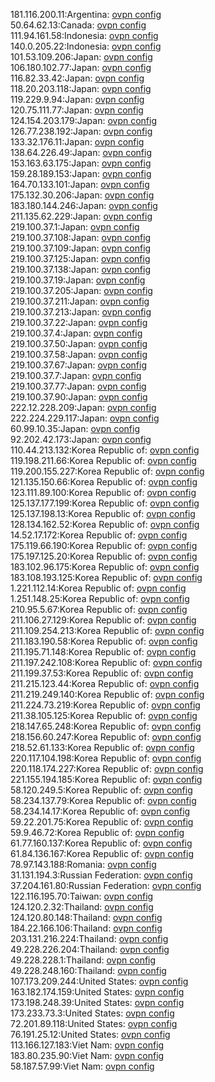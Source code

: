 181.116.200.11:Argentina: [ovpn config](vpn/181_116_200_11.ovpn)  
50.64.62.13:Canada: [ovpn config](vpn/50_64_62_13.ovpn)  
111.94.161.58:Indonesia: [ovpn config](vpn/111_94_161_58.ovpn)  
140.0.205.22:Indonesia: [ovpn config](vpn/140_0_205_22.ovpn)  
101.53.109.206:Japan: [ovpn config](vpn/101_53_109_206.ovpn)  
106.180.102.77:Japan: [ovpn config](vpn/106_180_102_77.ovpn)  
116.82.33.42:Japan: [ovpn config](vpn/116_82_33_42.ovpn)  
118.20.203.118:Japan: [ovpn config](vpn/118_20_203_118.ovpn)  
119.229.9.94:Japan: [ovpn config](vpn/119_229_9_94.ovpn)  
120.75.111.77:Japan: [ovpn config](vpn/120_75_111_77.ovpn)  
124.154.203.179:Japan: [ovpn config](vpn/124_154_203_179.ovpn)  
126.77.238.192:Japan: [ovpn config](vpn/126_77_238_192.ovpn)  
133.32.176.11:Japan: [ovpn config](vpn/133_32_176_11.ovpn)  
138.64.226.49:Japan: [ovpn config](vpn/138_64_226_49.ovpn)  
153.163.63.175:Japan: [ovpn config](vpn/153_163_63_175.ovpn)  
159.28.189.153:Japan: [ovpn config](vpn/159_28_189_153.ovpn)  
164.70.133.101:Japan: [ovpn config](vpn/164_70_133_101.ovpn)  
175.132.30.206:Japan: [ovpn config](vpn/175_132_30_206.ovpn)  
183.180.144.246:Japan: [ovpn config](vpn/183_180_144_246.ovpn)  
211.135.62.229:Japan: [ovpn config](vpn/211_135_62_229.ovpn)  
219.100.37.1:Japan: [ovpn config](vpn/219_100_37_1.ovpn)  
219.100.37.108:Japan: [ovpn config](vpn/219_100_37_108.ovpn)  
219.100.37.109:Japan: [ovpn config](vpn/219_100_37_109.ovpn)  
219.100.37.125:Japan: [ovpn config](vpn/219_100_37_125.ovpn)  
219.100.37.138:Japan: [ovpn config](vpn/219_100_37_138.ovpn)  
219.100.37.19:Japan: [ovpn config](vpn/219_100_37_19.ovpn)  
219.100.37.205:Japan: [ovpn config](vpn/219_100_37_205.ovpn)  
219.100.37.211:Japan: [ovpn config](vpn/219_100_37_211.ovpn)  
219.100.37.213:Japan: [ovpn config](vpn/219_100_37_213.ovpn)  
219.100.37.22:Japan: [ovpn config](vpn/219_100_37_22.ovpn)  
219.100.37.4:Japan: [ovpn config](vpn/219_100_37_4.ovpn)  
219.100.37.50:Japan: [ovpn config](vpn/219_100_37_50.ovpn)  
219.100.37.58:Japan: [ovpn config](vpn/219_100_37_58.ovpn)  
219.100.37.67:Japan: [ovpn config](vpn/219_100_37_67.ovpn)  
219.100.37.7:Japan: [ovpn config](vpn/219_100_37_7.ovpn)  
219.100.37.77:Japan: [ovpn config](vpn/219_100_37_77.ovpn)  
219.100.37.90:Japan: [ovpn config](vpn/219_100_37_90.ovpn)  
222.12.228.209:Japan: [ovpn config](vpn/222_12_228_209.ovpn)  
222.224.229.117:Japan: [ovpn config](vpn/222_224_229_117.ovpn)  
60.99.10.35:Japan: [ovpn config](vpn/60_99_10_35.ovpn)  
92.202.42.173:Japan: [ovpn config](vpn/92_202_42_173.ovpn)  
110.44.213.132:Korea Republic of: [ovpn config](vpn/110_44_213_132.ovpn)  
119.198.211.66:Korea Republic of: [ovpn config](vpn/119_198_211_66.ovpn)  
119.200.155.227:Korea Republic of: [ovpn config](vpn/119_200_155_227.ovpn)  
121.135.150.66:Korea Republic of: [ovpn config](vpn/121_135_150_66.ovpn)  
123.111.89.100:Korea Republic of: [ovpn config](vpn/123_111_89_100.ovpn)  
125.137.177.199:Korea Republic of: [ovpn config](vpn/125_137_177_199.ovpn)  
125.137.198.13:Korea Republic of: [ovpn config](vpn/125_137_198_13.ovpn)  
128.134.162.52:Korea Republic of: [ovpn config](vpn/128_134_162_52.ovpn)  
14.52.17.172:Korea Republic of: [ovpn config](vpn/14_52_17_172.ovpn)  
175.119.66.190:Korea Republic of: [ovpn config](vpn/175_119_66_190.ovpn)  
175.197.125.20:Korea Republic of: [ovpn config](vpn/175_197_125_20.ovpn)  
183.102.96.175:Korea Republic of: [ovpn config](vpn/183_102_96_175.ovpn)  
183.108.193.125:Korea Republic of: [ovpn config](vpn/183_108_193_125.ovpn)  
1.221.112.14:Korea Republic of: [ovpn config](vpn/1_221_112_14.ovpn)  
1.251.148.25:Korea Republic of: [ovpn config](vpn/1_251_148_25.ovpn)  
210.95.5.67:Korea Republic of: [ovpn config](vpn/210_95_5_67.ovpn)  
211.106.27.129:Korea Republic of: [ovpn config](vpn/211_106_27_129.ovpn)  
211.109.254.213:Korea Republic of: [ovpn config](vpn/211_109_254_213.ovpn)  
211.183.190.58:Korea Republic of: [ovpn config](vpn/211_183_190_58.ovpn)  
211.195.71.148:Korea Republic of: [ovpn config](vpn/211_195_71_148.ovpn)  
211.197.242.108:Korea Republic of: [ovpn config](vpn/211_197_242_108.ovpn)  
211.199.37.53:Korea Republic of: [ovpn config](vpn/211_199_37_53.ovpn)  
211.215.123.44:Korea Republic of: [ovpn config](vpn/211_215_123_44.ovpn)  
211.219.249.140:Korea Republic of: [ovpn config](vpn/211_219_249_140.ovpn)  
211.224.73.219:Korea Republic of: [ovpn config](vpn/211_224_73_219.ovpn)  
211.38.105.125:Korea Republic of: [ovpn config](vpn/211_38_105_125.ovpn)  
218.147.65.248:Korea Republic of: [ovpn config](vpn/218_147_65_248.ovpn)  
218.156.60.247:Korea Republic of: [ovpn config](vpn/218_156_60_247.ovpn)  
218.52.61.133:Korea Republic of: [ovpn config](vpn/218_52_61_133.ovpn)  
220.117.104.198:Korea Republic of: [ovpn config](vpn/220_117_104_198.ovpn)  
220.118.174.227:Korea Republic of: [ovpn config](vpn/220_118_174_227.ovpn)  
221.155.194.185:Korea Republic of: [ovpn config](vpn/221_155_194_185.ovpn)  
58.120.249.5:Korea Republic of: [ovpn config](vpn/58_120_249_5.ovpn)  
58.234.137.79:Korea Republic of: [ovpn config](vpn/58_234_137_79.ovpn)  
58.234.14.17:Korea Republic of: [ovpn config](vpn/58_234_14_17.ovpn)  
59.22.201.75:Korea Republic of: [ovpn config](vpn/59_22_201_75.ovpn)  
59.9.46.72:Korea Republic of: [ovpn config](vpn/59_9_46_72.ovpn)  
61.77.160.137:Korea Republic of: [ovpn config](vpn/61_77_160_137.ovpn)  
61.84.136.167:Korea Republic of: [ovpn config](vpn/61_84_136_167.ovpn)  
78.97.143.188:Romania: [ovpn config](vpn/78_97_143_188.ovpn)  
31.131.194.3:Russian Federation: [ovpn config](vpn/31_131_194_3.ovpn)  
37.204.161.80:Russian Federation: [ovpn config](vpn/37_204_161_80.ovpn)  
122.116.195.70:Taiwan: [ovpn config](vpn/122_116_195_70.ovpn)  
124.120.2.32:Thailand: [ovpn config](vpn/124_120_2_32.ovpn)  
124.120.80.148:Thailand: [ovpn config](vpn/124_120_80_148.ovpn)  
184.22.166.106:Thailand: [ovpn config](vpn/184_22_166_106.ovpn)  
203.131.216.224:Thailand: [ovpn config](vpn/203_131_216_224.ovpn)  
49.228.226.204:Thailand: [ovpn config](vpn/49_228_226_204.ovpn)  
49.228.228.1:Thailand: [ovpn config](vpn/49_228_228_1.ovpn)  
49.228.248.160:Thailand: [ovpn config](vpn/49_228_248_160.ovpn)  
107.173.209.244:United States: [ovpn config](vpn/107_173_209_244.ovpn)  
163.182.174.159:United States: [ovpn config](vpn/163_182_174_159.ovpn)  
173.198.248.39:United States: [ovpn config](vpn/173_198_248_39.ovpn)  
173.233.73.3:United States: [ovpn config](vpn/173_233_73_3.ovpn)  
72.201.89.118:United States: [ovpn config](vpn/72_201_89_118.ovpn)  
76.191.25.12:United States: [ovpn config](vpn/76_191_25_12.ovpn)  
113.166.127.183:Viet Nam: [ovpn config](vpn/113_166_127_183.ovpn)  
183.80.235.90:Viet Nam: [ovpn config](vpn/183_80_235_90.ovpn)  
58.187.57.99:Viet Nam: [ovpn config](vpn/58_187_57_99.ovpn)  
